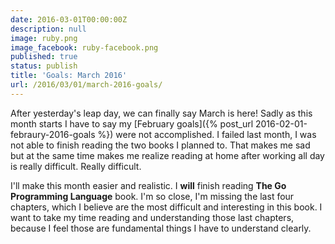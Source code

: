 ```yaml
---
date: 2016-03-01T00:00:00Z
description: null
image: ruby.png
image_facebook: ruby-facebook.png
published: true
status: publish
title: 'Goals: March 2016'
url: /2016/03/01/march-2016-goals/
---
```


After yesterday's leap day, we can finally say March is here! Sadly as this month starts I have to say my [February goals]({% post_url 2016-02-01-febraury-2016-goals %}) were not accomplished. I failed last month, I was not able to finish reading the two books I planned to. That makes me sad but at the same time makes me realize reading at home after working all day is really difficult. Really difficult.

I'll make this month easier and realistic. I **will** finish reading **The Go Programming Language** book. I'm so close, I'm missing the last four chapters, which I believe are the most difficult and interesting in this book. I want to take my time reading and understanding those last chapters, because I feel those are fundamental things I have to understand clearly.
